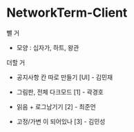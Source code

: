 # NetworkTerm-Client


뺄 거
- 모양 : 십자가, 하트, 왕관


더할 거
- 공지사항 칸 따로 만들기
[UI] - 김민재

- 그림판, 전체 다크모드
[1] - 곽경호

- 읽음 + 로그남기기
[2] - 최준언

- 고정/가변 이 되어있나
[3] - 김민성
